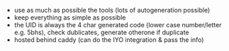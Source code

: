 

- use as much as possible the tools (lots of autogeneration possible)
- keep everything as simple as possible
- the UID is always the 4 char generated code (lower case number/letter e.g. 5bhs), check dublicates, generate otherone if duplicate
- hosted behind caddy (can do the IYO integration & pass the info)
